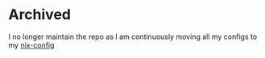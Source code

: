 # Archived

I no longer maintain the repo as I am continuously moving all my configs to my [nix-config](https://github.com/jakob1379/nix-config)
